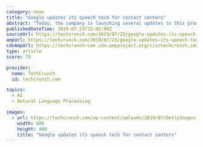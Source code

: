 ```yaml
---
category: news
title: "Google updates its speech tech for contact centers"
abstract: "Today, the company is launching several updates to this product that will, among other things, bring improved speech recognition features to the product. As Google notes, its automated speech ..."
publishedDateTime: 2019-07-23T15:05:00Z
sourceUrl: https://techcrunch.com/2019/07/23/google-updates-its-speech-tech-for-contact-centers/
ampUrl: https://techcrunch.com/2019/07/23/google-updates-its-speech-tech-for-contact-centers/amp/
cdnAmpUrl: https://techcrunch-com.cdn.ampproject.org/c/s/techcrunch.com/2019/07/23/google-updates-its-speech-tech-for-contact-centers/amp/
type: article
score: 79

provider:
  name: TechCrunch
  id: techcrunch.com

topics:
  - AI
  - Natural Language Processing

images:
  - url: https://techcrunch.com/wp-content/uploads/2019/07/GettyImages-867402938.jpg?w=600
    width: 600
    height: 400
    title: "Google updates its speech tech for contact centers"
---
```

